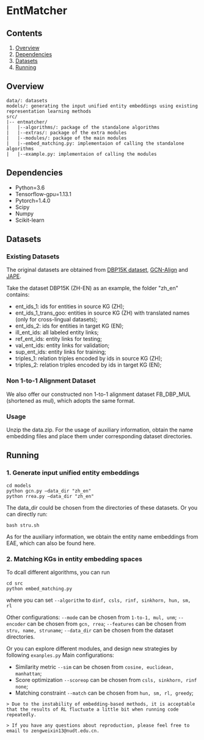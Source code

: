 # EntMatcher

## Contents
1. [Overview](#overview)
2. [Dependencies](#dependencies)
3. [Datasets](#datasets)
4. [Running](#running)

## Overview


```
data/: datasets
models/: generating the input unified entity embeddings using existing representation learning methods
src/
|-- entmatcher/
|	|--algorithms/: package of the standalone algorithms
|	|--extras/: package of the extra modules
|	|--modules/: package of the main modules
|	|--embed_matching.py: implementaion of calling the standalone algorithms
|	|--example.py: implementaion of calling the modules
```

## Dependencies

* Python=3.6
* Tensorflow-gpu=1.13.1
* Pytorch=1.4.0
* Scipy
* Numpy
* Scikit-learn

## Datasets

### Existing Datasets
The original datasets are obtained from [DBP15K dataset](https://github.com/nju-websoft/BootEA),  [GCN-Align](https://github.com/1049451037/GCN-Align) and [JAPE](https://github.com/nju-websoft/JAPE).

Take the dataset DBP15K (ZH-EN) as an example, the folder "zh_en" contains:
* ent_ids_1: ids for entities in source KG (ZH);
* ent_ids_1_trans_goo: entities in source KG (ZH) with translated names (only for cross-lingual datasets);
* ent_ids_2: ids for entities in target KG (EN);
* ill_ent_ids: all labeled entity links;
* ref_ent_ids: entity links for testing;
* val_ent_ids: entity links for validation;
* sup_ent_ids: entity links for training;
* triples_1: relation triples encoded by ids in source KG (ZH);
* triples_2: relation triples encoded by ids in target KG (EN);

### Non 1-to-1 Alignment Dataset
We also offer our constructed non 1-to-1 alignment dataset FB_DBP_MUL (shortened as mul), which adopts the same format.

### Usage
Unzip the data.zip. For the usage of auxiliary information, obtain the name embedding files and place them under corresponding dataset directories.

## Running
### 1. Generate input unified entity embeddings
```
cd models
python gcn.py –data_dir "zh_en"
python rrea.py –data_dir "zh_en"
```
The data_dir could be chosen from the directories of these datasets. Or you can directly run:
```
bash stru.sh
```
As for the auxiliary information, we obtain the entity name embeddings from EAE, which can also be found here. 
### 2. Matching KGs in entity embedding spaces
To dcall different algorithms, you can run
```
cd src
python embed_matching.py
```
where you can set ```--algorithm``` to ```dinf, csls, rinf, sinkhorn, hun, sm, rl```

Other configurations:
```--mode``` can be chosen from ```1-to-1, mul, unm```; ```--encoder``` can be chosen from ```gcn, rrea```; ```--features``` can be chosen from ```stru, name, struname```; ```--data_dir``` can be chosen from the dataset directories.

Or you can explore different modules, and design new strategies by following ```exanples.py```
Main configurations:
* Similarity metric ```--sim``` can be chosen from ```cosine, euclidean, manhattan```;
* Score optimization ```--scoreop``` can be chosen from ```csls, sinkhorn, rinf none```;
* Matching constraint ```--match``` can be chosen from ```hun, sm, rl, greedy```;


```
> Due to the instability of embedding-based methods, it is acceptable that the results of RL fluctuate a little bit when running code repeatedly.

> If you have any questions about reproduction, please feel free to email to zengweixin13@nudt.edu.cn.

